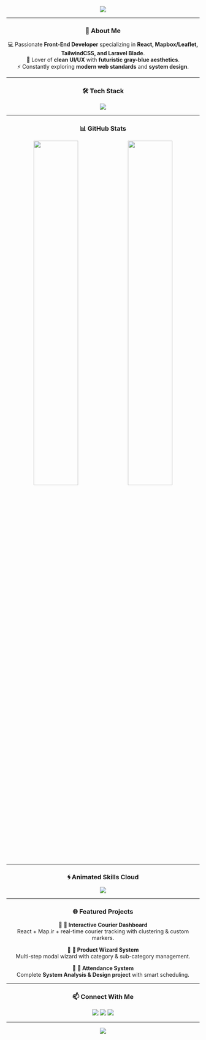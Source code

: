 <!-- Futuristic Gray-Blue README Design -->

<p align="center">
  <img src="https://readme-typing-svg.herokuapp.com?font=Orbitron&size=30&duration=3000&color=5AA6C7&center=true&vCenter=true&width=600&lines=Hi+There!+👋;I'm+Toska,+a+Front-End+Developer;Crafting+Modern+Web+Experiences" />
</p>

---

<div align="center">

### 🚀 About Me  
💻 Passionate **Front-End Developer** specializing in **React, Mapbox/Leaflet, TailwindCSS, and Laravel Blade**.  
🎨 Lover of **clean UI/UX** with **futuristic gray-blue aesthetics**.  
⚡ Constantly exploring **modern web standards** and **system design**.  

---

### 🛠️ Tech Stack  
<p align="center">
  <img src="https://skillicons.dev/icons?i=react,js,ts,html,css,tailwind,bootstrap,laravel,php,nodejs,mysql,git,figma" />
</p>

---

### 📊 GitHub Stats  
<div align="center">

<img src="https://github-readme-stats.vercel.app/api?username=Tocka69&show_icons=true&theme=codeSTACKr&hide_border=true&bg_color=0d1117&title_color=5AA6C7&icon_color=5AA6C7&text_color=c9d1d9" width="48%"/>  
<img src="https://github-readme-streak-stats.herokuapp.com?user=Tocka69&theme=holi-theme&hide_border=true&background=0d1117&ring=5AA6C7&fire=5AA6C7&currStreakLabel=5AA6C7" width="48%"/>  

</div>

---

### 🌀 Animated Skills Cloud  
<p align="center">
  <img src="https://github-readme-activity-graph.vercel.app/graph?username=Tocka69&theme=github-compact&bg_color=0d1117&line=5AA6C7&point=5AA6C7&color=c9d1d9&hide_border=true" />
</p>

---

### 🌐 Featured Projects  
<div align="center">

🔹 **📍 Interactive Courier Dashboard**  
React + Map.ir + real-time courier tracking with clustering & custom markers.  

🔹 **🛒 Product Wizard System**  
Multi-step modal wizard with category & sub-category management.  

🔹 **📌 Attendance System**  
Complete **System Analysis & Design project** with smart scheduling.  

</div>

---

### 📫 Connect With Me  
<p align="center">
  <a href="https://github.com/Tocka69"><img src="https://img.shields.io/badge/GitHub-0d1117?style=for-the-badge&logo=github&logoColor=5AA6C7"></a>
  <a href="https://www.linkedin.com"><img src="https://img.shields.io/badge/LinkedIn-0d1117?style=for-the-badge&logo=linkedin&logoColor=5AA6C7"></a>
  <a href="mailto:your.email@example.com"><img src="https://img.shields.io/badge/Email-0d1117?style=for-the-badge&logo=gmail&logoColor=5AA6C7"></a>
</p>

---

<p align="center">
  <img src="https://capsule-render.vercel.app/api?type=waving&color=0:5AA6C7,100:2E3440&height=120&section=footer"/>
</p>
